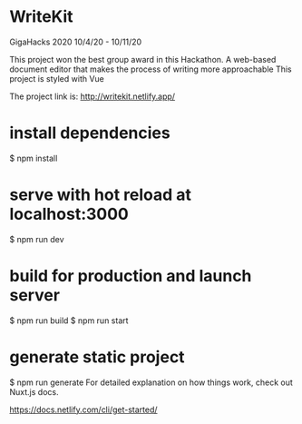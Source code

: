 # WriteKit
GigaHacks 2020 10/4/20 - 10/11/20

This project won the best group award in this Hackathon. 
A web-based document editor that makes the process of writing more approachable
This project is styled with Vue

The project link is: http://writekit.netlify.app/



# install dependencies
$ npm install

# serve with hot reload at localhost:3000
$ npm run dev

# build for production and launch server
$ npm run build
$ npm run start

# generate static project
$ npm run generate
For detailed explanation on how things work, check out Nuxt.js docs.


https://docs.netlify.com/cli/get-started/


